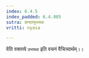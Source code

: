 ```yaml
---
index: 6.4.5
index_padded: 6.4.005
sutra: छन्दस्युभयथा
vritti: nyasa

---
```

वेति वक्तव्ये `उभयथा` इति वचनं वैचित्र्यार्थम्।।